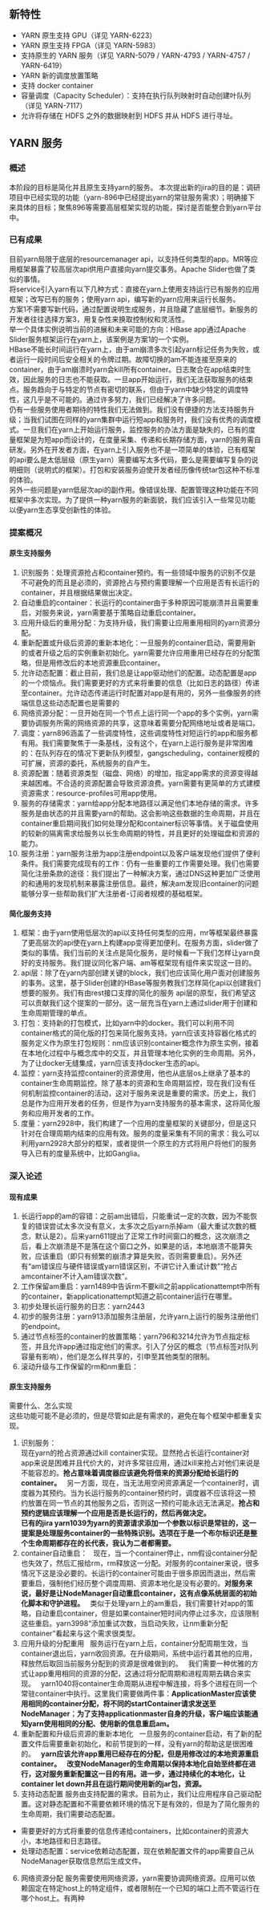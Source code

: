 ## 新特性
- YARN 原生支持 GPU（详见 YARN-6223）
- YARN 原生支持 FPGA（详见 YARN-5983）
- 支持原生的 YARN 服务（详见 YARN-5079 / YARN-4793 / YARN-4757 / YARN-6419）
- YARN 新的调度放置策略
- 支持 docker container
- 容量调度（Capacity Scheduler）：支持在执行队列映射时自动创建叶队列（详见 YARN-7117）
- 允许将存储在 HDFS 之外的数据映射到 HDFS 并从 HDFS 进行寻址。

## YARN 服务
### 概述
  本阶段的目标是简化并且原生支持yarn的服务。
  本次提出新的jira的目的是：调研项目中已经实现的功能（yarn-896中已经提出yarn的常驻服务需求）；明确接下来具体的目标；聚焦896等需要高层框架实现的功能，探讨是否能整合到yarn平台中。
  
### 已有成果
  目前yarn局限于底层的resourcemanager api，以支持任何类型的app。MR等应用框架暴露了较高层次api供用户直接向yarn提交事务。Apache Slider也做了类似的事情。  
  将service引入yarn有以下几种方式：直接在yarn上使用支持运行已有服务的应用框架；改写已有的服务；使用yarn api，编写新的yarn应用来运行长服务。  
  方案1不需要写新代码，通过配置说明生成服务，并且隐藏了底层细节。新服务的开发者往往选择方案3，用复杂性来换取控制权和灵活性。  
  举一个具体实例说明当前的进展和未来可能的方向：HBase app通过Apache Slider服务框架运行在yarn上，该案例是方案1的一个实例。  
  HBase不能长时间运行在yarn上，由于am崩溃多次引起yarn标记任务为失败，或者运行一段时间后安全相关的令牌过期。故障切换的am不能连接至原来的container，由于am崩溃时yarn会kill所有container。日志聚合在app结束时生效，因此服务的日志也不能获取。一旦app开始运行，我们无法获取服务的结束点。服务趋向于与特定的节点有密切的联系，但由于yarn中缺少特定的调度特性，这几乎是不可能的。通过许多努力，我们已经解决了许多问题。  
  仍有一些服务使用者期待的特性我们无法做到。我们没有便捷的方法支持服务升级；当我们试图在同样的yarn集群中运行短app和服务时，我们没有优秀的调度模式。一旦我们在yarn上开始运行服务，监控服务的办法方面是缺失的，已有的度量框架是为短app而设计的，在度量采集、传递和长期存储方面，yarn的服务需自研发。另外在开发者方面，在yarn上引入服务也不是一项简单的体验，已有框架的api要么是太低层级（原生yarn）需要编写太多代码，要么是需要编写复杂的说明细则（说明式的框架）。打包和安装服务迫使开发者经历像传统tar包这种不标准的体验。  
  另外一些问题是yarn低层次api的副作用。像错误处理、配置管理这种功能在不同框架中多次实现。为了提供一种yarn服务的新面貌，我们应该引入一些常见功能以便yarn生态享受创新性的体验。
  
### 提案概况
#### 原生支持服务
1. 识别服务：处理资源抢占和container预约。有一些领域中服务的识别不仅是不可避免的而且是必须的，资源抢占与预约需要理解一个应用是否有长运行的container，并且根据结果做出决定。
2. 自动重启的container：长运行的container由于多种原因可能崩溃并且需要重启，对服务来说，yarn需要基于策略自动重启container。
3. 应用升级后的重用分配：为支持升级，我们需要让应用重用相同的yarn资源分配。
4. 重新配置或升级后资源的重新本地化：一旦服务的container启动，需要用新的或者升级之后的实例重新初始化。yarn需要允许应用重用已经存在的分配策略，但是用修改后的本地资源重启container。
5. 允许动态配置：截止目前，我们总是让app驱动他们的配置。动态配置是app的一个烦恼点。我们需要更好的方式来将重要的信息（比如日志的路径）传递至container。允许动态传递运行时配置对app是有用的，另外一些像服务的终端信息这些动态配置也是需要的
6. 网络资源分配：一旦开始在同一个节点上运行同一个app的多个实例，yarn需要协调服务所需的网络资源的共享，这意味着需要分配网络地址或者是端口。
7. 调度：yarn896涵盖了一些调度特性，这些调度特性对短运行的app和服务都有用。我们需要聚焦于一条基线，没有这个，在yarn上运行服务是非常困难的：在队列存在的情况下更新队列模型，gangscheduling，container规模的可扩展，资源的委托，系统服务的自产生。
8. 资源配置：随着资源类型（磁盘、网络）的增加，指定app需求的资源变得越来越困难。不合适的资源配置会导致资源浪费。yarn需要有更简单的方式建模资源需求：resource-profiles可用app使用。
9. 服务的存储需求：yarn给app分配本地路径以满足他们本地存储的需求。许多服务是由状态的并且需要yarn的帮助。这会影响这些数据的生命周期，并且在container重启期间我们如何处理分配和container标识等事情。关于磁盘使用的较新的隔离需求给服务以长生命周期的特性，并且更好的处理磁盘和资源的能力。
10. 服务注册：yarn服务注册为app注册endpoint以及客户端发现他们提供了便利条件。我们需要完成现有的工作：仍有一些重要的工作需要处理。我们也需要简化注册条款的途径：我们提出了一种解决方案，通过DNS这种更加广泛使用的和通用的发现机制来暴露注册信息。最终，解决am发现旧container的问题能够分享一些帮助我们扩大注册者-订阅者规模的基础框架。

#### 简化服务支持
1. 框架：由于yarn使用低层次的api以支持任何类型的应用，mr等框架最终暴露了更高层次的api使在yarn上构建app变得更加便利。在服务方面，slider做了类似的事情。我们当前的关注点是简化服务，是时候看一下我们怎样让yarn良好的支持服务。我们提议同化客户端、am等框架现有组件来实现这一目的。
2. api层：除了在yarn内部创建关键的block，我们也应该简化用户面对创建服务的事务。这里，基于Slider创建的HBase等服务教我们怎样简化api以创建我们想要的服务。我们有由rest接口支撑的简化的服务 api层的原型，我们希望这可以贡献我们这个提案的一部分。这一层充当在yarn上通过slider用于创建和生命周期管理的单点。
3. 打包：支持新的打包模式，比如yarn中的docker。我们可以利用不同container格式的简化版的打包来简化服务支持。yarn应该支持容器化格式的服务定义作为原生打包规则：nm应该识别container概念作为原生实例，接着在本地化过程中与概念库中的交互，并且管理本地化实例的生命周期。另外，为了让docker无缝集成，yarn应该支持docker生态的api。
4. 监控：yarn支持监控container的资源使用，他也从底层os上继承了基本的container生命周期监控。除了基本的资源和生命周期监控，现在我们没有任何机制监控container的活动，这对于服务来说是重要的需求。历史上，我们总是作为应用开发者的任务，但是作为yarn支持服务的基本需求，这将简化服务和应用开发者的工作。
5. 度量：yarn2928中，我们构建了一个应用的度量框架的关键部分，但是这只针对在合理周期内结束的应用有效。服务的度量采集有不同的需求：我么可以利用yarn2928大部分的框架，或者提供一个原生的方式将用户将他们的服务导入已有的度量系统中，比如Ganglia。

### 深入论述
#### 现有成果
1. 长运行app的am的容错：之前am出错后，只能重试一定的次数，因为不能恢复的错误尝试太多次没有意义，太多次之后yarn杀掉am（最大重试次数的概念，默认是2）。后来yarn611提出了正常工作时间窗口的概念，这次崩溃之后，看上次崩溃是不是落在这个窗口之外，如果是的话，本地崩溃不能算失败，应该重启（即只有频繁的崩溃才算是失败，否则需要重启）。另外还有“am错误应与硬件错误或yarn错误区别，不讲它计入重试计数”“抢占amcontainer不计入am错误次数”。
2. 工作保留am重启：yarn1489中告诉rm不要kill之前applicationattempt中所有的container，新applicationattempt知道之前container运行在哪里。
3. 初步处理长运行服务的日志：yarn2443
4. 初步的服务注册：yarn913添加服务注册层，允许yarn上运行的服务注册他们的endpoint。
5. 通过节点标签的container的放置策略：yarn796和3214允许为节点指定标签，并且允许app通过指定他们的需求。引入了分区的概念（节点标签对队列容量有影响），他们是怎么样共享的，引申至其他类型的限制。
6. 滚动升级与工作保留的rm和nm重启：
#### 原生支持服务
需要什么、怎么实现  
这些功能可能不是必须的，但是尽管如此是有需求的，避免在每个框架中都重复实现。
1. 识别服务：  
现在yarn的抢占资源通过kill container实现。显然抢占长运行container对app来说是困难并且代价大的，对许多常驻应用，通过kill来抢占对他们来说是不能容忍的。**抢占意味着调度器应该避免将借来的资源分配给长运行的container。**  
另一方面，现在，当无法用空闲资源满足一个container时，调度器为其预约。当为长运行服务的container预约时，调度器不应该将这一预约放置在同一节点的其他服务之后，否则这一预约可能永远无法满足。**抢占和预约逻辑应该理解一个应用是否是长运行的，然后再做决定。**  
**已有的jira yarn1039为yarn的资源请求添加一个参数以标识是常驻的，这一提案是处理服务container的一些特殊识别。选项在于是一个布尔标识还是整个生命周期都存在的长代表，我认为二者都需要。**
2. container自动重启：  
现在，当一个container停止，nm假设container分配也失效了，然后汇报给rm，rm释放这一分配。对服务的container来说，很多情况下这是没必要的。长运行的container可能由于很多原因而退出，然后需要重启，强制他们经历整个调度周期、资源本地化是没有必要的。**对服务来说，最好是让NodeManager自动重启container，这有点像系统层面的初始化脚本和守护进程。**  
类似于处理yarn上的am重启，我们需要针对app的策略，自动重启container，但是如果container短时间内停止过多次，应该限制这些重启。yarn3998“添加重试次数，当启动失败，让nm重新分配container”看起来与这个需求很类型。  
3. 应用升级的分配重用  
服务运行在yarn上后，container分配周期生效，当container退出后，yarn收回资源。在升级期间，系统中运行着其他的应用，释放然后取回当前服务分配到的资源是很难做到的。  
我们需要一种优雅的方式让app重用相同的资源的分配，这通过将分配周期和进程周期去耦合来实现。  
yarn1040将container生命周期从进程中解连接，将多个进程在同一个常驻container中执行。这里我们需要做两件事：**ApplicationMaster应该使用相同的container分配，将不同的startContainer请求发送至NodeManager**；**为了支持applicationmaster自身的升级，客户端应该能通知yarn使用相同的分配、使用新的信息重启am。**
4. 重新配置和升级后资源的重新本地化  
一旦服务的container启动，有了新的配置文件后需要重新初始化，和前节提到的一样，没有yarn的帮助这是很困难的。  
**yarn应该允许app重用已经存在的分配，但是用修改过的本地资源重启container。**  
**改变NodeManager的生命周期以保持本地化自始至终都在进行，这对服务重新配置这一目的有用。进一步，通过持续化的本地化，让container let down并且在运行期间使用新的jar包，资源。**
5. 支持动态配置
服务由支持配置的需求。目前为止，我们让应用程序自己驱动配置。这对静态配置和不需要依赖环境的情况下是有效的，但是为了简化服务的生命周期，我们需要动态配置。
  - 需要更好的方式将重要的信息传递给containers，比如container的资源大小，本地路径和日志路径。
  - 处理动态配置：service依赖动态配置，现在依赖配置文件的app需要自己从NodeManager获取信息然后生成文件。
6. 网络资源分配
服务需要使用网络资源，yarn需要协调网络资源。应用可以依赖固定在特定host上的特定组件，或者限制在一个已知的端口上而不管运行在哪个host上。有两种
  
